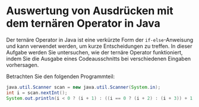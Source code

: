 # Auswertung von Ausdrücken mit dem ternären Operator in Java

Der ternäre Operator in Java ist eine verkürzte Form der `if-else`-Anweisung und kann verwendet werden, um kurze Entscheidungen zu treffen. In dieser Aufgabe werden Sie untersuchen, wie der ternäre Operator funktioniert, indem Sie die Ausgabe eines Codeausschnitts bei verschiedenen Eingaben vorhersagen.

Betrachten Sie den folgenden Programmteil:

```java
java.util.Scanner scan = new java.util.Scanner(System.in);
int i = scan.nextInt(); 
System.out.println(i < 0 ? (i + 1) : ((i == 0 ? (i + 2) : (i + 3)) + 1));
